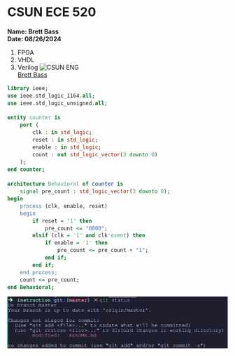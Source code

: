 # CSUN ECE 520
**Name: Brett Bass**\
**Date: 08/26/2024**
1. FPGA
1. VHDL
1. Verilog
![CSUN ENG](./img/csun_eng_logo)\
[Brett Bass](https://github.com/BrettBass/)
```vhdl
library ieee;
use ieee.std_logic_1164.all;
use ieee.std_logic_unsigned.all;

entity counter is
    port (
        clk : in std_logic;
        reset : in std_logic;
        enable : in std_logic;
        count : out std_logic_vector(3 downto 0)
    );
end counter;

architecture Behavioral of counter is
    signal pre_count : std_logic_vector(3 downto 0);
begin
    process (clk, enable, reset)
    begin
        if reset = '1' then
            pre_count <= "0000";
        elsif (clk = '1' and clk'event) then
            if enable = '1' then
                pre_count <= pre_count + "1";
            end if;
        end if;
    end process;
    count <= pre_count;
end Behavioral;
```
![git status before stage](./img/git_stat.png)
